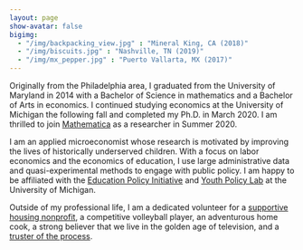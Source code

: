 ```yaml
---
layout: page
show-avatar: false
bigimg: 
  - "/img/backpacking_view.jpg" : "Mineral King, CA (2018)"
  - "/img/biscuits.jpg" : "Nashville, TN (2019)"
  - "/img/mx_pepper.jpg" : "Puerto Vallarta, MX (2017)"
---
```


Originally from the Philadelphia area, I graduated from the University of Maryland in 2014 with a Bachelor of Science in mathematics and a Bachelor of Arts in economics. I continued studying economics at the University of Michigan the following fall and completed my Ph.D. in March 2020. I am thrilled to join [Mathematica](https://www.mathematica.org/) as a researcher in Summer 2020.

I am an applied microeconomist whose research is motivated by improving the lives of historically underserved children. With a focus on labor economics and the economics of education, I use large administrative data and quasi-experimental methods to engage with public policy. I am happy to be affiliated with the [Education Policy Initiative](http://www.edpolicy.umich.edu/) and [Youth Policy Lab](http://youthpolicylab.umich.edu/) at the University of Michigan.

Outside of my professional life, I am a dedicated volunteer for a [supportive housing nonprofit](https://www.avalonhousing.org/), a competitive volleyball player, an adventurous home cook, a strong believer that we live in the golden age of television, and a [truster of the process](https://www.theringer.com/2017/6/21/16038856/sam-hinkie-philadelphia-76ers-process-draft-markelle-fultz-bb1b060ee4a5).


